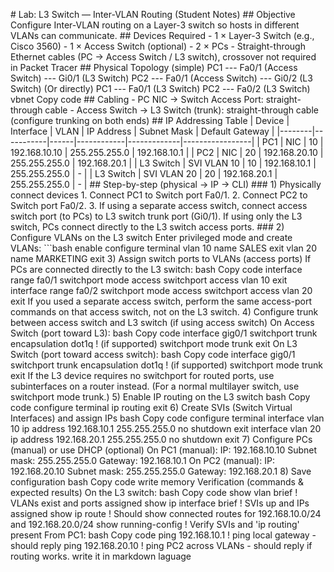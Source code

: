 \# Lab: L3 Switch — Inter-VLAN Routing (Student Notes) ## Objective Configure Inter-VLAN routing on a Layer-3 switch so hosts in different VLANs can communicate. ## Devices Required - 1 × Layer-3 Switch (e.g., Cisco 3560) - 1 × Access Switch (optional) - 2 × PCs - Straight-through Ethernet cables (PC → Access Switch / L3 switch), crossover not required in Packet Tracer ## Physical Topology (simple) PC1 --- Fa0/1 (Access Switch) --- Gi0/1 (L3 Switch) PC2 --- Fa0/1 (Access Switch) --- Gi0/2 (L3 Switch) (Or directly) PC1 --- Fa0/1 (L3 Switch) PC2 --- Fa0/2 (L3 Switch) vbnet Copy code ## Cabling - PC NIC → Switch Access Port: straight-through cable - Access Switch → L3 Switch (trunk): straight-through cable (configure trunking on both ends) ## IP Addressing Table | Device | Interface | VLAN | IP Address | Subnet Mask | Default Gateway | |--------|-----------|------|------------|-------------|-----------------| | PC1 | NIC | 10 | 192.168.10.10 | 255.255.255.0 | 192.168.10.1 | | PC2 | NIC | 20 | 192.168.20.10 | 255.255.255.0 | 192.168.20.1 | | L3 Switch | SVI VLAN 10 | 10 | 192.168.10.1 | 255.255.255.0 | - | | L3 Switch | SVI VLAN 20 | 20 | 192.168.20.1 | 255.255.255.0 | - | ## Step-by-step (physical → IP → CLI) ### 1) Physically connect devices 1. Connect PC1 to Switch port Fa0/1. 2. Connect PC2 to Switch port Fa0/2. 3. If using a separate access switch, connect access switch port (to PCs) to L3 switch trunk port (Gi0/1). If using only the L3 switch, PCs connect directly to the L3 switch access ports. ### 2) Configure VLANs on the L3 switch Enter privileged mode and create VLANs: \`\`\`bash enable configure terminal vlan 10 name SALES exit vlan 20 name MARKETING exit 3) Assign switch ports to VLANs (access ports) If PCs are connected directly to the L3 switch: bash Copy code interface range fa0/1 switchport mode access switchport access vlan 10 exit interface range fa0/2 switchport mode access switchport access vlan 20 exit If you used a separate access switch, perform the same access-port commands on that access switch, not on the L3 switch. 4) Configure trunk between access switch and L3 switch (if using access switch) On Access Switch (port toward L3): bash Copy code interface gig0/1 switchport trunk encapsulation dot1q ! (if supported) switchport mode trunk exit On L3 Switch (port toward access switch): bash Copy code interface gig0/1 switchport trunk encapsulation dot1q ! (if supported) switchport mode trunk exit If the L3 device requires no switchport for routed ports, use subinterfaces on a router instead. (For a normal multilayer switch, use switchport mode trunk.) 5) Enable IP routing on the L3 switch bash Copy code configure terminal ip routing exit 6) Create SVIs (Switch Virtual Interfaces) and assign IPs bash Copy code configure terminal interface vlan 10 ip address 192.168.10.1 255.255.255.0 no shutdown exit interface vlan 20 ip address 192.168.20.1 255.255.255.0 no shutdown exit 7) Configure PCs (manual) or use DHCP (optional) On PC1 (manual): IP: 192.168.10.10 Subnet mask: 255.255.255.0 Gateway: 192.168.10.1 On PC2 (manual): IP: 192.168.20.10 Subnet mask: 255.255.255.0 Gateway: 192.168.20.1 8) Save configuration bash Copy code write memory Verification (commands & expected results) On the L3 switch: bash Copy code show vlan brief ! VLANs exist and ports assigned show ip interface brief ! SVIs up and IPs assigned show ip route ! Should show connected routes for 192.168.10.0/24 and 192.168.20.0/24 show running-config ! Verify SVIs and 'ip routing' present From PC1: bash Copy code ping 192.168.10.1 ! ping local gateway - should reply ping 192.168.20.10 ! ping PC2 across VLANs - should reply if routing works. write it in markdown laguage
